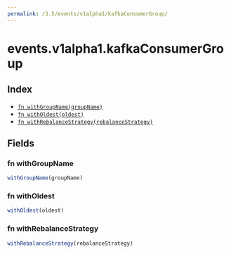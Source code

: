 ```yaml
---
permalink: /3.5/events/v1alpha1/kafkaConsumerGroup/
---
```


# events.v1alpha1.kafkaConsumerGroup



## Index

* [`fn withGroupName(groupName)`](#fn-withgroupname)
* [`fn withOldest(oldest)`](#fn-witholdest)
* [`fn withRebalanceStrategy(rebalanceStrategy)`](#fn-withrebalancestrategy)

## Fields

### fn withGroupName

```ts
withGroupName(groupName)
```



### fn withOldest

```ts
withOldest(oldest)
```



### fn withRebalanceStrategy

```ts
withRebalanceStrategy(rebalanceStrategy)
```

